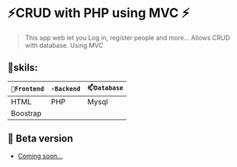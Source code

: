 # ⚡CRUD with PHP using MVC ⚡

> This app web let you Log in, register people and more... Allows CRUD with database. 
> Using MVC

## 🔭skils:

| `🔭Frontend` | `⚡Backend` | `📫Database` |
| ------ | ------ | ------ | 
| HTML | PHP | Mysql |
| Boostrap |  |  |



## 🌱 Beta version
<ul>
<li> <a href="" target="_blank">Coming soon...</a> </li>
</ul>

